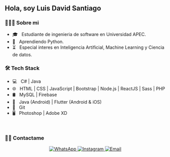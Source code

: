 <h2>Hola, soy Luis David Santiago</h2>

<h3> 👨🏻‍💻 Sobre mi </h3>

- 🎓 &nbsp; Estudiante de ingenieria de software en Universidad APEC.
- 🌱 &nbsp; Aprendiendo Python.
- ⏳ &nbsp; Especial interes en Inteligencia Artificial, Machine Learning y Ciencia de datos.

<h3>🛠 Tech Stack</h3>

- 💻 &nbsp; C# | Java
- 🌐 &nbsp; HTML | CSS | JavaScript | Bootstrap | Node.js | ReactJS | Sass | PHP
- 🛢 &nbsp; MySQL | Firebase
- 📱 &nbsp; Java (Android) | Flutter (Android & iOS)
- 🔧 &nbsp; Git
- 🖥 &nbsp; Photoshop | Adobe XD

<br/>
<h3> 🤝🏻 Contactame </h3>

<p align="center">
  <a href="https://wa.me/18294260265/">
    <img alt="WhatsApp" src="https://img.shields.io/badge/Whatsapp-8294260265-blue?style=flat-square&logo=google-whatsapp">
  </a>
  <a href="https://www.instagram.com/luisdbinar/">
    <img alt="Instagram" src="https://img.shields.io/badge/Instagram-luisdbinar-blue?style=flat-square&logo=instagram">
  </a>
  <a href="mailto:luisdavidsantiagosantana@gmail.com">
    <img alt="Email" src="https://img.shields.io/badge/Email-luisdavidsantiagosantana@gmail.com-blue?style=flat-square&logo=gmail">
  </a>
</p>
